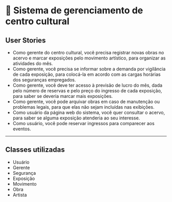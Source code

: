 # :moyai: Sistema de gerenciamento de centro cultural

## User Stories
* Como gerente do centro cultural, você precisa registrar novas obras no acervo e marcar exposições pelo movimento artístico, para organizar as atividades do mês.
* Como gerente, você precisa se informar sobre a demanda por vigilância de cada exposição, para colocá-la em acordo com as cargas horárias dos seguranças empregados.
* Como gerente, você deve ter acesso à previsão de lucro do mês, dada pelo número de reservas e pelo preço do ingresso de cada exposição, para saber se deveria marcar mais exposições.
* Como gerente, você pode arquivar obras em caso de manutenção ou problemas legais, para que elas não sejam incluídas nas exibições.
* Como usuário da página web do sistema, você quer consultar o acervo, para saber se alguma exposição atenderia ao seu interesse.
* Como usuário, você pode reservar ingressos para comparecer aos eventos.

*** 

## Classes utilizadas
* Usuário
* Gerente
* Segurança
* Exposição
* Movimento
* Obra
* Artista
 


